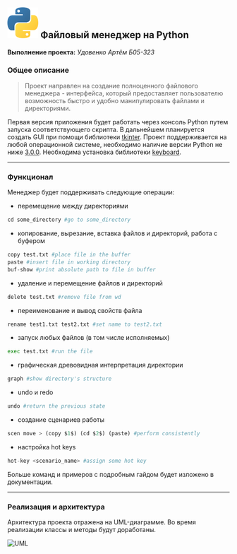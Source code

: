 ## <img src="assets/python_logo.png" alt="drawing" width="70"/> Файловый менеджер на Python

__Выполнение проекта:__ _Удовенко Артём Б05-323_
### Общее описание
>Проект направлен на создание полноценного файлового менеджера - интерфейса, который предоставляет пользователю возможность быстро и удобно манипулировать файлами и директориями.
>
Первая версия приложения будет работать через консоль Python путем запуска соответствующего скрипта. В дальнейшем планируется создать GUI при помощи библиотеки [tkinter](https://docs.python.org/3/library/tkinter.html). Проект поддерживается на любой операционной системе, необходимо наличие версии Python не ниже [3.0.0](https://www.python.org/downloads/release/python-300/). Необходима установка библиотеки [keyboard](https://thepythoncode.com/article/control-keyboard-python).
******
### Функционал
Менеджер будет поддерживать следующие операции:
- перемещение между директориями
```python
cd some_directory #go to some_directory
```
- копирование, вырезание, вставка файлов и директорий, работа с буфером
```python
copy test.txt #place file in the buffer
paste #insert file in working directory
buf-show #print absolute path to file in buffer
```
- удаление и перемещение файлов и директорий
```python
delete test.txt #remove file from wd
```
- переименование и вывод свойств файла
```python
rename test1.txt test2.txt #set name to test2.txt
```
- запуск любых файлов (в том числе исполняемых)
```python
exec test.txt #run the file
```
- графическая древовидная интерпретация директории
```python
graph #show directory's structure
```
- undo и redo
```python
undo #return the previous state
```
- создание сценариев работы
```python
scen move > (copy $1$) (cd $2$) (paste) #perform consistently
```
- настройка hot keys
```python
hot-key <scenario_name> #assign some hot key
```
Больше команд и примеров с подробным гайдом будет изложено в документации.
******
### Реализация и архитектура
Архитектура проекта отражена на UML-диаграмме. Во время реализации классы и методы будут доработаны.

![UML](assets/UML-diagram_classes.bmp)


